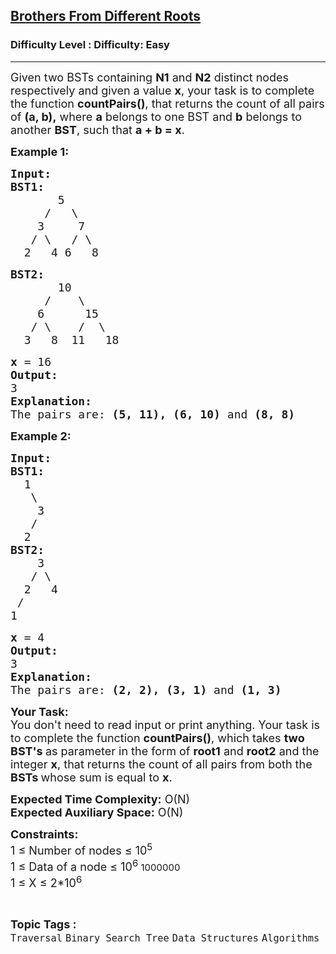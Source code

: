 <h2><a href="https://www.geeksforgeeks.org/problems/brothers-from-different-root/1?page=1&category=Binary%20Search%20Tree&difficulty=Easy&sortBy=submissions">Brothers From Different Roots</a></h2><h3>Difficulty Level : Difficulty: Easy</h3><hr><div class="problems_problem_content__Xm_eO"><p><span style="font-size: 18px;">Given two BSTs containing <strong>N1</strong>&nbsp;and <strong>N2</strong>&nbsp;distinct nodes respectively and given a value&nbsp;<strong>x</strong>, your task is to complete the function <strong>countPairs()</strong>, that returns the count of all pairs of <strong>(a, b),</strong> where <strong>a</strong> belongs to one BST and <strong>b</strong> belongs to another <strong>BST</strong>, such that <strong>a + b = x</strong>.</span></p>
<p><span style="font-size: 18px;"><strong>Example 1:</strong></span></p>
<pre><span style="font-size: 18px;"><strong>Input:</strong>
<strong>BST1:</strong>
&nbsp;      5
     /   \
&nbsp;   3     7
&nbsp;  / \   / \
  2   4 6   8
</span></pre>
<pre><span style="font-size: 18px;"><strong>BST2:</strong>
&nbsp;      10
&nbsp;    /    \
&nbsp;   6      15
&nbsp;  / \    /  \
&nbsp; 3   8  11   18
</span></pre>
<pre><span style="font-size: 18px;"><strong>x</strong> = 16
<strong>Output:
</strong>3
<strong>Explanation:
</strong>The pairs are: <strong>(5, 11), (6, 10)</strong> and <strong>(8, 8)</strong></span>
</pre>
<p><span style="font-size: 18px;"><strong>Example 2:</strong></span></p>
<pre><span style="font-size: 18px;"><strong>Input:
BST1:</strong>
  1
   \
    3
   /
  2
<strong>BST2:
&nbsp;   </strong>3
&nbsp;  / \
&nbsp; 2   4
 /     
1
</span></pre>
<pre><span style="font-size: 18px;"><strong>x</strong> = 4
<strong>Output:
</strong>3
<strong>Explanation:</strong>
The pairs are: <strong>(2, 2), (3, 1)</strong> and <strong>(1, 3)</strong>
</span></pre>
<p><span style="font-size: 18px;"><strong>Your Task:</strong><br>You don't need to read input or print anything. Your task is to complete the function <strong>countPairs()</strong>, which takes <strong>two BST's </strong>as parameter in the form of <strong>root1</strong> and <strong>root2</strong> and the integer <strong>x</strong>,&nbsp;that returns the&nbsp;count of all pairs from both the <strong>BSTs </strong>whose sum is equal to&nbsp;<strong>x</strong>.</span></p>
<p><span style="font-size: 18px;"><strong>Expected Time Complexity:</strong> O(N)<br><strong>Expected Auxiliary Space:</strong> O(N)</span></p>
<p><span style="font-size: 18px;"><strong>Constraints:</strong><br>1 ≤ Number of nodes ≤ 10<sup>5</sup><br>1 ≤ Data of a node ≤ 10<sup>6&nbsp;</sup></span><span style="font-size: 15px;">1000000<br></span><span style="font-size: 18px;">1 ≤ X ≤ 2*10<sup>6&nbsp;</sup></span></p></div><br><p><span style=font-size:18px><strong>Topic Tags : </strong><br><code>Traversal</code>&nbsp;<code>Binary Search Tree</code>&nbsp;<code>Data Structures</code>&nbsp;<code>Algorithms</code>&nbsp;